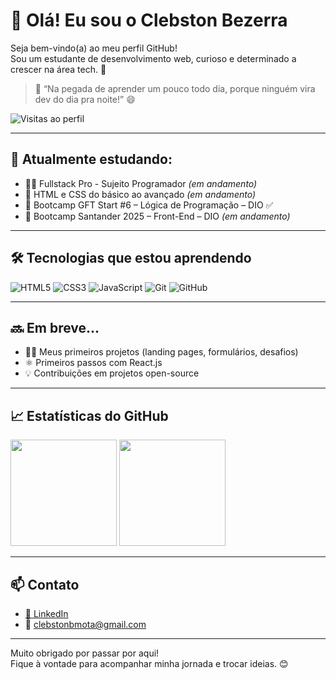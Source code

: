 # 👋 Olá! Eu sou o Clebston Bezerra

Seja bem-vindo(a) ao meu perfil GitHub!  
Sou um estudante de desenvolvimento web, curioso e determinado a crescer na área tech. 🚀

> 💬 “Na pegada de aprender um pouco todo dia, porque ninguém vira dev do dia pra noite!” 😄

![Visitas ao perfil](https://komarev.com/ghpvc/?username=clebston-bezerra&color=blue)

---

## 🧠 Atualmente estudando:

- 👨‍💻 Fullstack Pro - Sujeito Programador *(em andamento)*
- 🎨 HTML e CSS do básico ao avançado *(em andamento)*
- 🧠 Bootcamp GFT Start #6 – Lógica de Programação – DIO ✅
- 🚀 Bootcamp Santander 2025 – Front-End – DIO *(em andamento)*

---

## 🛠️ Tecnologias que estou aprendendo

![HTML5](https://img.shields.io/badge/HTML5-E34F26?style=for-the-badge&logo=html5&logoColor=white)
![CSS3](https://img.shields.io/badge/CSS3-1572B6?style=for-the-badge&logo=css3&logoColor=white)
![JavaScript](https://img.shields.io/badge/JavaScript-F7DF1E?style=for-the-badge&logo=javascript&logoColor=black)
![Git](https://img.shields.io/badge/Git-F05032?style=for-the-badge&logo=git&logoColor=white)
![GitHub](https://img.shields.io/badge/GitHub-000?style=for-the-badge&logo=github&logoColor=white)

---

## 🔜 Em breve...

- 👨‍🔧 Meus primeiros projetos (landing pages, formulários, desafios)
- ⚛️ Primeiros passos com React.js
- 💡 Contribuições em projetos open-source

---

## 📈 Estatísticas do GitHub

<div align="left">
  <img height="170em" src="https://github-readme-stats.vercel.app/api?username=ClebstonXD&show_icons=true&theme=tokyonight&count_private=true"/>
  <img height="170em" src="https://github-readme-stats.vercel.app/api/top-langs/?username=ClebstonXD&layout=compact&theme=tokyonight"/>
</div>



---

## 📫 Contato

- [💼 LinkedIn](https://www.linkedin.com/in/clebston-bezerra-973895b8)
- 📧 clebstonbmota@gmail.com

---

Muito obrigado por passar por aqui!  
Fique à vontade para acompanhar minha jornada e trocar ideias. 😊

